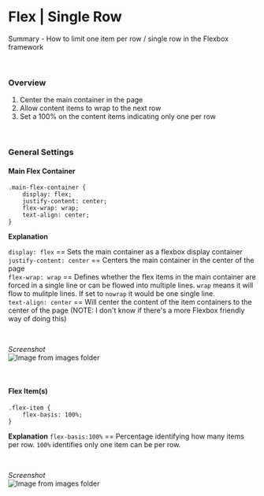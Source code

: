 # Flex | Single Row

Summary - How to limit one item per row / single row in the Flexbox framework

<br/>

### Overview

1. Center the main container in the page
1. Allow content items to wrap to the next row
1. Set a 100% on the content items indicating only one per row

<br>

### General Settings

#### Main Flex Container

```
.main-flex-container {
    display: flex;
    justify-content: center;
    flex-wrap: wrap;
    text-align: center;
}
```

**Explanation**

`display: flex` == Sets the main container as a flexbox display container  
`justify-content: center` == Centers the main container in the center of the page  
`flex-wrap: wrap` == Defines whether the flex items in the main container are forced in a single line or can be flowed into multiple lines. `wrap` means it will flow to mulitple lines. If set to `nowrap` it would be one single line.  
`text-align: center` == Will center the content of the item containers to the center of the page (NOTE: I don't know if there's a more Flexbox friendly way of doing this)

<br>

*Screenshot*  
![Image from images folder](~@source/images/css/flexbox/flex-single-row/flex-single-row_justify-center_example.png)

<br>

#### Flex Item(s)
```
.flex-item {
    flex-basis: 100%;
}
```

**Explanation**
`flex-basis:100%` == Percentage identifying how many items per row. `100%` identifies only one item can be per row.  

<br>

*Screenshot*  
![Image from images folder](~@source/images/css/flexbox/flex-single-row/flex-single-row_flex-basis_example.png)